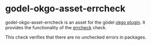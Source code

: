 godel-okgo-asset-errcheck
=========================
godel-okgo-asset-errcheck is an asset for the gödel [okgo plugin](https://github.com/palantir/okgo). It provides the 
functionality of the [errcheck](https://github.com/kisielk/errcheck) check.

This check verifies that there are no unchecked errors in packages.
